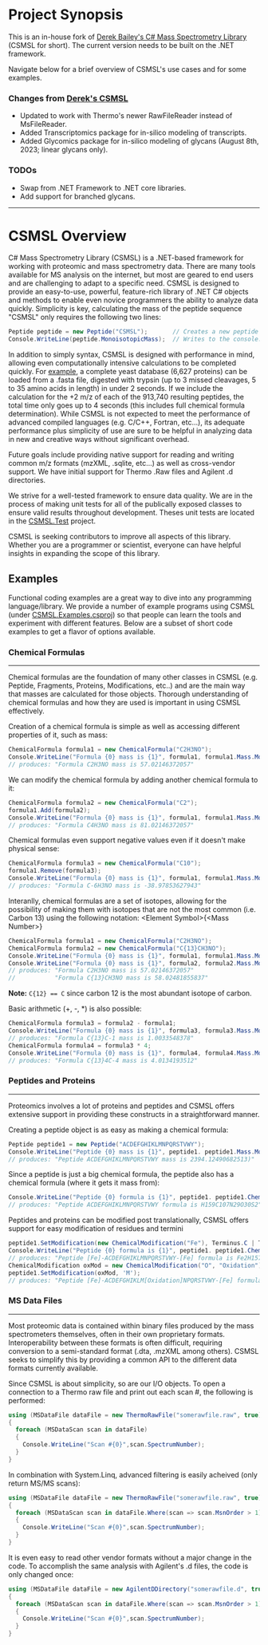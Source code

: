 # Project Synopsis
This is an in-house fork of [Derek Bailey's C# Mass Spectrometry Library](https://github.com/dbaileychess/CSMSL) (CSMSL for short). The current version needs to be built on the .NET framework.

Navigate below for a brief overview of CSMSL's use cases and for some examples.

### Changes from [Derek's CSMSL](https://github.com/dbaileychess/CSMSL)
* Updated to work with Thermo's newer RawFileReader instead of MsFileReader.
* Added Transcriptomics package for in-silico modeling of transcripts.
* Added Glycomics package for in-silico modeling of glycans (August 8th, 2023; linear glycans only).

### TODOs
* Swap from .NET Framework to .NET core libraries.
* Add support for branched glycans.

---------------------

# CSMSL Overview
C\# Mass Spectrometry Library (CSMSL) is a .NET-based framework for working with proteomic and mass spectrometry data. There are many tools available for MS analysis on the internet, but most are geared to end users and are challenging to adapt to a specific need. CSMSL is designed to provide an easy-to-use, powerful, feature-rich library of .NET C\# objects and methods to enable even novice programmers the ability to analyze data quickly. Simplicity is key, calculating the mass of the peptide sequence "CSMSL" only requires the following two lines:

```csharp
Peptide peptide = new Peptide("CSMSL");       // Creates a new peptide object in memory
Console.WriteLine(peptide.MonoisotopicMass);  // Writes to the console: 539.20835516707
```

In addition to simply syntax, CSMSL is designed with performance in mind, allowing even computationally intensive calculations to be completed quickly. For [example](https://github.com/dbaileychess/CSMSL/blob/master/CSMSL.Examples/TrypticDigestion.cs), a complete yeast database (6,627 proteins) can be loaded from a .fasta file, digested with trypsin (up to 3 missed cleavages, 5 to 35 amino acids in length) in under 2 seconds. If we include the calculation for the +2 m/z of each of the 913,740 resulting peptides, the total time only goes up to 4 seconds (this includes full chemical formula determination). While CSMSL is not expected to meet the performance of advanced compiled languages (e.g. C/C++, Fortran, etc...), its adequate performance plus simplicity of use are sure to be helpful in analyzing data in new and creative ways without significant overhead.

Future goals include providing native support for reading and writing common m/z formats (mzXML, .sqlite, etc...) as well as cross-vendor support. We have initial support for Thermo .Raw files and Agilent .d directories. 

We strive for a well-tested framework to ensure data quality. We are in the process of making unit tests for all of the publically exposed classes to ensure valid results throughout development. Theses unit tests are located in the [CSMSL.Test](https://github.com/dbaileychess/CSMSL/tree/master/CSMSL.Tests) project. 

CSMSL is seeking contributors to improve all aspects of this library. Whether you are a programmer or scientist, everyone can have helpful insights in expanding the scope of this library.

## Examples
Functional coding examples are a great way to dive into any programming language/library. We provide a number of example programs using CSMSL (under [CSMSL.Examples.csproj](https://github.com/dbaileychess/CSMSL/tree/master/CSMSL.Examples)) so that people can learn the tools and experiment with different features. Below are a subset of short code examples to get a flavor of options available.

### Chemical Formulas
---------------------
Chemical formulas are the foundation of many other classes in CSMSL (e.g. Peptide, Fragments, Proteins, Modifications, etc..) and are the main way that masses are calculated for those objects. Thorough understanding of chemical formulas and how they are used is important in using CSMSL effectively. 

Creation of a chemical formula is simple as well as accessing different properties of it, such as mass:
```csharp
ChemicalFormula formula1 = new ChemicalFormula("C2H3NO");
Console.WriteLine("Formula {0} mass is {1}", formula1, formula1.Mass.Monoisotopic);
// produces: "Formula C2H3NO mass is 57.02146372057"
```
We can modify the chemical formula by adding another chemical formula to it:
```csharp
ChemicalFormula formula2 = new ChemicalFormula("C2");
formula1.Add(formula2);
Console.WriteLine("Formula {0} mass is {1}", formula1, formula1.Mass.Monoisotopic);
// produces: "Formula C4H3NO mass is 81.02146372057"
```
Chemical formulas even support negative values even if it doesn't make physical sense:
```csharp
ChemicalFormula formula3 = new ChemicalFormula("C10");
formula1.Remove(formula3);
Console.WriteLine("Formula {0} mass is {1}", formula1, formula1.Mass.Monoisotopic);
// produces: "Formula C-6H3NO mass is -38.97853627943"
```
Interanlly, chemical formulas are a set of isotopes, allowing for the possibility of making them with isotopes that are not the most common (i.e. Carbon 13) using the following notation: \<Element Symbol\>{\<Mass Number\>}
```csharp
ChemicalFormula formula1 = new ChemicalFormula("C2H3NO");
ChemicalFormula formula2 = new ChemicalFormula("C{13}CH3NO");
Console.WriteLine("Formula {0} mass is {1}", formula1, formula1.Mass.Monoisotopic);
Console.WriteLine("Formula {0} mass is {1}", formula2, formula2.Mass.Monoisotopic);
// produces: "Formula C2H3NO mass is 57.02146372057"
//           "Formula C{13}CH3NO mass is 58.02481855837"
```
**Note:** `C{12} == C` since carbon 12 is the most abundant isotope of carbon.

Basic arithmetic (+, -, *) is also possible:
```csharp
ChemicalFormula formula3 = formula2 - formula1;
Console.WriteLine("Formula {0} mass is {1}", formula3, formula3.Mass.Monoisotopic);
// produces: "Formula C{13}C-1 mass is 1.0033548378"
ChemicalFormula formula4 = formula3 * 4;
Console.WriteLine("Formula {0} mass is {1}", formula4, formula4.Mass.Monoisotopic);
// produces: "Formula C{13}4C-4 mass is 4.0134193512"
```

### Peptides and Proteins
---------------------
Proteomics involves a lot of proteins and peptides and CSMSL offers extensive support in providing these constructs in a straightforward manner. 

Creating a peptide object is as easy as making a chemical formula:
```csharp
Peptide peptide1 = new Peptide("ACDEFGHIKLMNPQRSTVWY");
Console.WriteLine("Peptide {0} mass is {1}", peptide1. peptide1.Mass.Monoisotopic);
// produces: "Peptide ACDEFGHIKLMNPQRSTVWY mass is 2394.12490682513)"
```
Since a peptide is just a big chemical formula, the peptide also has a chemical formula (where it gets it mass from):
```csharp
Console.WriteLine("Peptide {0} formula is {1}", peptide1. peptide1.ChemicalFormula);
// produces: "Peptide ACDEFGHIKLMNPQRSTVWY formula is H159C107N29O30S2"
```
Peptides and proteins can be modified post translationally, CSMSL offers support for easy modification of residues and termini
```csharp
peptide1.SetModification(new ChemicalModification("Fe"), Terminus.C | Terminus.N);
Console.WriteLine("Peptide {0} formula is {1}", peptide1. peptide1.ChemicalFormula);
// produces: "Peptide [Fe]-ACDEFGHIKLMNPQRSTVWY-[Fe] formula is Fe2H157C107N29O29S2"
ChemicalModification oxMod = new ChemicalModification("O", "Oxidation");
peptide1.SetModification(oxMod, 'M');
// produces: "Peptide [Fe]-ACDEFGHIKLM[Oxidation]NPQRSTVWY-[Fe] formula is Fe2H159C107N29O30S2"
```

### MS Data Files
----------------------
Most proteomic data is contained within binary files produced by the mass spectrometers themselves, often in their own proprietary formats. Interoperability between these formats is often difficult, requiring conversion to a semi-standard format (.dta, .mzXML among others). CSMSL seeks to simplify this by providing a common API to the different data formats currently available.

Since CSMSL is about simplicity, so are our I/O objects. To open a connection to a Thermo raw file and print out each scan #, the following is performed:
```csharp
using (MSDataFile dataFile = new ThermoRawFile("somerawfile.raw", true))
{                     
  foreach (MSDataScan scan in dataFile)
  {             
    Console.WriteLine("Scan #{0}",scan.SpectrumNumber);
  }
}
```
In combination with System.Linq, advanced filtering is easily acheived (only return MS/MS scans):
```csharp
using (MSDataFile dataFile = new ThermoRawFile("somerawfile.raw", true))
{                     
  foreach (MSDataScan scan in dataFile.Where(scan => scan.MsnOrder > 1))
  {             
    Console.WriteLine("Scan #{0}",scan.SpectrumNumber);
  }
}
```
It is even easy to read other vendor formats without a major change in the code. To accomplish the same analysis with Agilent's .d files, the code is only changed once:
```csharp
using (MSDataFile dataFile = new AgilentDDirectory("somerawfile.d", true))
{                     
  foreach (MSDataScan scan in dataFile.Where(scan => scan.MsnOrder > 1))
  {             
    Console.WriteLine("Scan #{0}",scan.SpectrumNumber);
  }
}
```
